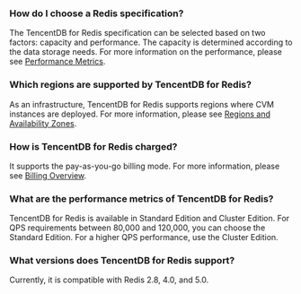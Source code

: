 ### How do I choose a Redis specification? 
The TencentDB for Redis specification can be selected based on two factors: capacity and performance. The capacity is determined according to the data storage needs. For more information on the performance, please see [Performance Metrics](https://intl.cloud.tencent.com/document/product/239/7032).

### Which regions are supported by TencentDB for Redis? 
As an infrastructure, TencentDB for Redis supports regions where CVM instances are deployed. For more information, please see [Regions and Availability Zones](https://intl.cloud.tencent.com/document/product/239/4106).

### How is TencentDB for Redis charged?
It supports the pay-as-you-go billing mode. For more information, please see [Billing Overview](https://intl.cloud.tencent.com/document/product/239/9894).

### What are the performance metrics of TencentDB for Redis? 
TencentDB for Redis is available in Standard Edition and Cluster Edition. For QPS requirements between 80,000 and 120,000, you can choose the Standard Edition. For a higher QPS performance, use the Cluster Edition.

### What versions does TencentDB for Redis support? 
Currently, it is compatible with Redis 2.8, 4.0, and 5.0.
